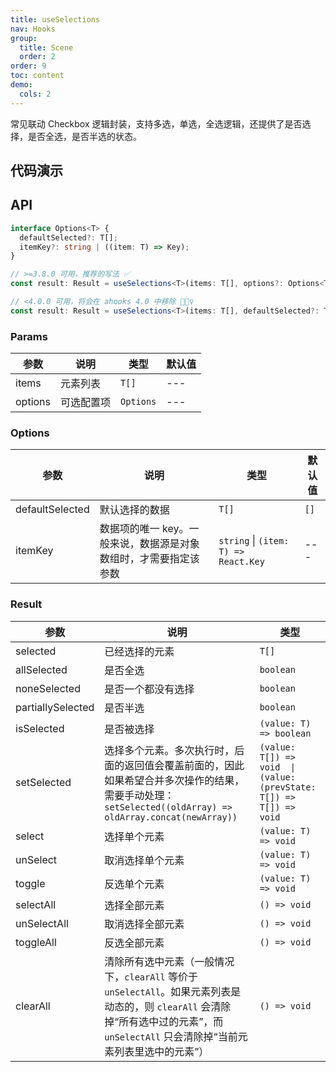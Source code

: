 ```yaml
---
title: useSelections
nav: Hooks
group:
  title: Scene
  order: 2
order: 9
toc: content
demo:
  cols: 2
---
```


常见联动 Checkbox 逻辑封装，支持多选，单选，全选逻辑，还提供了是否选择，是否全选，是否半选的状态。

## 代码演示

<code src="./demo/demo1.tsx"></code>
<code src="./demo/demo2.tsx"></code>
<code src="./demo/demo3.tsx"></code>

## API

```typescript
interface Options<T> {
  defaultSelected?: T[];
  itemKey?: string | ((item: T) => Key);
}

// >=3.8.0 可用，推荐的写法 ✅
const result: Result = useSelections<T>(items: T[], options?: Options<T>);

// <4.0.0 可用，将会在 ahooks 4.0 中移除 🙅🏻‍♀️
const result: Result = useSelections<T>(items: T[], defaultSelected?: T[]);
```

### Params

| 参数 | 说明 | 类型 | 默认值 |
| --- | --- | --- | --- |
| items | 元素列表 | `T[]` | --- |
| options | 可选配置项 | `Options` | --- |

### Options

| 参数 | 说明 | 类型 | 默认值 |
| --- | --- | --- | --- |
| defaultSelected | 默认选择的数据 | `T[]` | `[]` |
| itemKey | 数据项的唯一 key。一般来说，数据源是对象数组时，才需要指定该参数 | `string` \| `(item: T) => React.Key` | --- |

### Result

| 参数              | 说明                                                                                                                                                                                   | 类型                                                                |
| --- | --- | --- |
| selected          | 已经选择的元素                                                                                                                                                                         | `T[]`                                                               |
| allSelected       | 是否全选                                                                                                                                                                               | `boolean`                                                           |
| noneSelected      | 是否一个都没有选择                                                                                                                                                                     | `boolean`                                                           |
| partiallySelected | 是否半选                                                                                                                                                                               | `boolean`                                                           |
| isSelected        | 是否被选择                                                                                                                                                                             | `(value: T) => boolean`                                             |
| setSelected       | 选择多个元素。多次执行时，后面的返回值会覆盖前面的，因此如果希望合并多次操作的结果，需要手动处理：`setSelected((oldArray) => oldArray.concat(newArray))`                               | `(value: T[]) => void  \| (value: (prevState: T[]) => T[]) => void` |
| select            | 选择单个元素                                                                                                                                                                           | `(value: T) => void`                                                |
| unSelect          | 取消选择单个元素                                                                                                                                                                       | `(value: T) => void`                                                |
| toggle            | 反选单个元素                                                                                                                                                                           | `(value: T) => void`                                                |
| selectAll         | 选择全部元素                                                                                                                                                                           | `() => void`                                                        |
| unSelectAll       | 取消选择全部元素                                                                                                                                                                       | `() => void`                                                        |
| toggleAll         | 反选全部元素                                                                                                                                                                           | `() => void`                                                        |
| clearAll          | 清除所有选中元素（一般情况下，`clearAll` 等价于 `unSelectAll`。如果元素列表是动态的，则 `clearAll` 会清除掉“所有选中过的元素”，而 `unSelectAll` 只会清除掉“当前元素列表里选中的元素”） | `() => void`                                                        |
